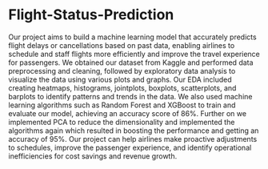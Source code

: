 # Flight-Status-Prediction


Our project aims to build a machine learning model that accurately predicts flight delays or cancellations based on past data, enabling airlines to schedule and staff flights more efficiently and improve the travel experience for passengers. We obtained our dataset from Kaggle and performed data preprocessing and cleaning, followed by exploratory data analysis to visualize the data using various plots and graphs. Our EDA included creating heatmaps, histograms, jointplots, boxplots, scatterplots, and barplots to identify patterns and trends in the data. We also used machine learning algorithms such as Random Forest and XGBoost to train and evaluate our model, achieving an accuracy score of 86%. Further on we implemented PCA to reduce the dimensionality and implemented the algorithms again which resulted in boosting the performance and getting an accuracy of 95%. Our project can help airlines make proactive adjustments to schedules, improve the passenger experience, and identify operational inefficiencies for cost savings and revenue growth.

